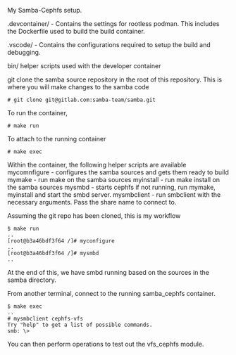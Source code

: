 My Samba-Cephfs setup. 

.devcontainer/ - Contains the settings for rootless podman. This includes the Dockerfile used to build the build container.

.vscode/ - Contains the configurations required to setup the build and debugging.

bin/ helper scripts used with the developer container


git clone the samba source repository in the root of this repository. This is where you will make changes to the samba code
```
# git clone git@gitlab.com:samba-team/samba.git 
```

To run the container, 
```
# make run
```

To attach to the running container
```
# make exec
```


Within the container, the following helper scripts are available
mycomnfigure - configures the samba sources and gets them ready to build
mymake - run make on the samba sources
myinstall - run make install on the samba sources
mysmbd - starts cephfs if not running, run mymake, myinstall and start the smbd server.
mysmbclient - run smbclient with the necessary arguments. Pass the share name to connect to.

Assuming the git repo has been cloned, this is my workflow
```
$ make run
..
[root@b3a46bdf3f64 /]# myconfigure
..
[root@b3a46bdf3f64 /]# mysmbd
..
```
At the end of this, we have smbd running based on the sources in the samba directory.

From another terminal, connect to the running samba_cephfs container.
```
$ make exec
..
# mysmbclient cephfs-vfs
Try "help" to get a list of possible commands.
smb: \> 
```
You can then perform operations to test out the vfs_cephfs module.
